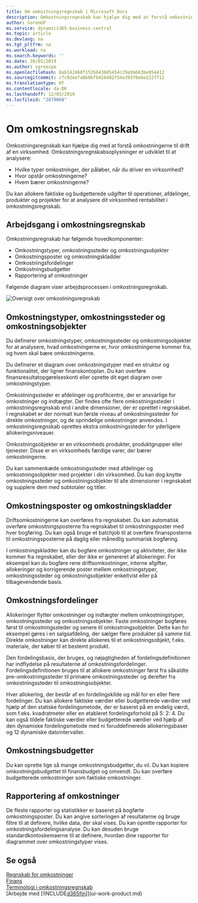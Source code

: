 ```yaml
---
title: Om omkostningsregnskab | Microsoft Docs
description: Omkostningsregnskab kan hjælpe dig med at forstå omkostningerne til drift af en virksomhed.
author: SorenGP
ms.service: dynamics365-business-central
ms.topic: article
ms.devlang: na
ms.tgt_pltfrm: na
ms.workload: na
ms.search.keywords: ''
ms.date: 10/01/2019
ms.author: sgroespe
ms.openlocfilehash: 6ab142468f152b6430d5454c29a5b663be954412
ms.sourcegitcommit: cfc92eefa8b06fb426482f54e393f0e6e222f712
ms.translationtype: HT
ms.contentlocale: da-DK
ms.lasthandoff: 12/03/2019
ms.locfileid: "2879868"
---
```

# <a name="about-cost-accounting"></a>Om omkostningsregnskab
Omkostningsregnskab kan hjælpe dig med at forstå omkostningerne til drift af en virksomhed. Omkostningsregnskabsoplysninger er udviklet til at analysere:  

-   Hvilke typer omkostninger, der påløber, når du driver en virksomhed?  
-   Hvor opstår omkostningerne?  
-   Hvem bærer omkostningerne?  

Du kan allokere faktiske og budgetterede udgifter til operationer, afdelinger, produkter og projekter for at analysere dit virksomhed rentabilitet i omkostningsregnskab.  

## <a name="workflow-in-cost-accounting"></a>Arbejdsgang i omkostningsregnskab  
Omkostningsregnskab har følgende hovedkomponenter:  

-   Omkostningstyper, omkostningssteder og omkostningsobjekter  
-   Omkostningsposter og omkostningskladder  
-   Omkostningsfordelinger  
-   Omkostningsbudgetter
-   Rapportering af omkostninger  

Følgende diagram viser arbejdsprocessen i omkostningsregnskab.  

![Oversigt over omkostningsregnskab](media/costaccountingoverview.png "OversigtOverOmkostningsregnskab")  

## <a name="cost-types-cost-centers-and-cost-objects"></a>Omkostningstyper, omkostningssteder og omkostningsobjekter  
Du definerer omkostningstyper, omkostningssteder og omkostningsobjekter for at analysere, hvad omkostningerne er, hvor omkostningerne kommer fra, og hvem skal bære omkostningerne.  

Du definerer et diagram over omkostningstyper med en struktur og funktionalitet, der ligner finanskontoplan. Du kan overføre finansresultatopgørelseskonti eller oprette dit eget diagram over omkostningstyper.  

Omkostningssteder er afdelinger og profitcentre, der er ansvarlige for omkostninger og indtægter. Der findes ofte flere omkostningssteder i omkostningsregnskab end i andre dimensioner, der er oprettet i regnskabet. I regnskabet er der normalt kun første niveau af omkostningssteder for direkte omkostninger, og de oprindelige omkostninger anvendes. I omkostningsregnskab oprettes ekstra omkostningssteder for yderligere allokeringsniveauer.  

Omkostningsobjekter er en virksomheds produkter, produktgrupper eller tjenester. Disse er en virksomheds færdige varer, der bærer omkostningerne.  

Du kan sammenkæde omkostningssteder med afdelinger og omkostningsobjekter med projekter i din virksomhed. Du kan dog knytte omkostningssteder og omkostningsobjekter til alle dimensioner i regnskabet og supplere dem med subtotaler og titler.  

## <a name="cost-entries-and-cost-journals"></a>Omkostningsposter og omkostningskladder  
Driftsomkostningerne kan overføres fra regnskabet. Du kan automatisk overføre omkostningsposterne fra regnskabet til omkostningsposter med hver bogføring. Du kan også bruge et batchjob til at overføre finansposterne til omkostningsposterne på daglig eller månedlig summarisk bogføring.  

I omkostningskladder kan du bogføre omkostninger og aktiviteter, der ikke kommer fra regnskabet, eller der ikke er genereret af allokeringer. For eksempel kan du bogføre rene driftsomkostninger, interne afgifter, allokeringer og korrigerende poster mellem omkostningstyper, omkostningssteder og omkostningsobjekter enkeltvist eller på tilbagevendende basis.  

## <a name="cost-allocations"></a>Omkostningsfordelinger  
Allokeringer flytter omkostninger og indtægter mellem omkostningstyper, omkostningssteder og omkostningsobjekter. Faste omkostninger bogføres først til omkostningssteder og senere til omkostningsobjekter. Dette kan for eksempel gøres i en salgsafdeling, der sælger flere produkter på samme tid. Direkte omkostninger kan direkte allokeres til et omkostningsobjekt, f.eks. materiale, der køber til et bestemt produkt.  

Den fordelingsbasis, der bruges, og nøjagtigheden af fordelingsdefinitionen har indflydelse på resultaterne af omkostningsfordelinger. Fordelingsdefinitionen bruges til at allokere omkostninger først fra såkaldte pre-omkostningssteder til primære omkostningssteder og derefter fra omkostningssteder til omkostningsobjekter.  

Hver allokering, der består af en fordelingskilde og mål for en eller flere fordelinger. Du kan allokere faktiske værdier eller budgetterede værdier ved hjælp af den statiske fordelingsmetode, der er baseret på en endelig værdi, som f.eks. kvadratmeter eller en etableret fordelingsforhold på 5: 2: 4. Du kan også tildele faktiske værdier eller budgetterede værdier ved hjælp af den dynamiske fordelingsmetode med ni foruddefinerede allokeringsbaser og 12 dynamiske datointervaller.  

## <a name="cost-budgets"></a>Omkostningsbudgetter  
Du kan oprette lige så mange omkostningsbudgetter, du vil. Du kan kopiere omkostningsbudgettet til finansbudget og omvendt. Du kan overføre budgetterede omkostninger som faktiske omkostninger.  

## <a name="cost-reporting"></a>Rapportering af omkostninger  
De fleste rapporter og statistikker er baseret på bogførte omkostningsposter. Du kan angive sorteringen af resultaterne og bruge filtre til at definere, hvilke data, der skal vises. Du kan oprette rapporter for omkostningsfordelingsanalyse. Du kan desuden bruge standardkontoskemaerne til at definere, hvordan dine rapporter for diagrammet over omkostningstyper vises.  

## <a name="see-also"></a>Se også  
 [Regnskab for omkostninger](finance-manage-cost-accounting.md)  
 [Finans](finance.md)   
 [Terminologi i omkostningsregnskab](finance-terminology-in-cost-accounting.md)  
 [Arbejde med [!INCLUDE[d365fin](includes/d365fin_md.md)]](ui-work-product.md)
